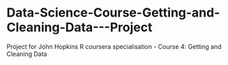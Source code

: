 # Data-Science-Course-Getting-and-Cleaning-Data---Project
Project for John Hopkins R coursera specialisation - Course 4: Getting and Cleaning Data
